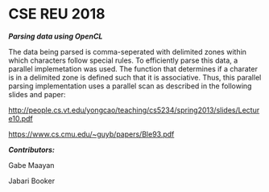 # CSE REU 2018

**_Parsing data using OpenCL_**

The data being parsed is comma-seperated with delimited zones within which
characters follow special rules. To efficiently parse this data, a
parallel implemetation was used. The function that determines if a
charater is in a delimited zone is defined such that it is associative.
Thus, this parallel parsing implementation uses a parallel scan as
described in the following slides and paper:

http://people.cs.vt.edu/yongcao/teaching/cs5234/spring2013/slides/Lecture10.pdf

https://www.cs.cmu.edu/~guyb/papers/Ble93.pdf

**_Contributors:_**

Gabe Maayan

Jabari Booker